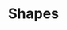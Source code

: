 ---
title: Shapes
icon: icon.png
filter: filter-shapes

content:
    items:
        - '@taxonomy.function': shape_2D
        - '@taxonomy.function': shape_3D
    filter:
        published: true
        type: 'tech' 
    order:
        by: header.taxonomy.partcount
        dir: asc
    limit: 12
    pagination: true

form:
    name: filter-shapes
    id: items-filter
    classes: row
    fields:
        -
            name: filter
            type: fieldset
            id: filter
            classes: "col-12 col-md-6 text-center text-md-left"
            fields:
                -
                    name: shape_type
                    label: Type
                    type: select
                    id: shape_type
                    classes: custom-select
                    options:
                        'all':    'All Types'
                        'all-1':  '-----------------'
                        '2D':     '2D   | All Forms'
                        '2D:3':   '2D.3 | Triangle'
                        '2D:4':   '2D.4 | Rectangle'
                        '2D:5':   '2D.5 | Pentagon'
                        '2D:6':   '2D.6 | Hexagon'
                        '2D:7':   '2D.7 | Heptagon'
                        '2D:8':   '2D.8 | Octagon'
                        '2D:_9up': '2D.+ | Circle'
                        'all-2':  '-----------------'
                        '3D':     '3D   | All Bodies'
                -
                    name: shape_segsize
                    label: Parts
                    type: select
                    id: shape_segsize
                    classes: custom-select
                    options:
                        'all': 'All Sizes'
                        '1':   '1 per segment'
                        '2':   '2 per segment'
                        '3':   '3 per segment'
                        '4':   '4 per segment'
                        '5':   '5 per segment'
                        '6':   '6 per segment'
                        '7':   '7 per segment'
                        '8':   '8 per segment'
                        '_9up': 'more parts'
        -
            name: sorting
            type: fieldset
            id: sorting
            classes: "col-12 col-md-6 text-center text-md-right"
            fields:
                - 
                    name: order_by
                    label: Order By
                    type: select
                    id: order_by
                    classes: custom-select
                    default: 'header.taxonomy.partcount'
                    options:
                        'title': 'by Title'
                        'date': 'by Date Added'
                        'modified': 'by Date Modified'
                        'header.taxonomy.partcount': 'by Part Count'
                        'random': 'in Random Order'
                -
                    name: order_dir
                    label: Order Direction
                    type: select
                    id: order_dir
                    classes: custom-select
                    default: 'asc'
                    options:
                        'asc': 'Up'
                        'desc': 'Down'
    buttons:
        submit:
            value: Filter
    process:
        redirect: >-
            /techs/collections/shapes/{% 
                set shape_segsize = form.value.shape_segsize                                        %}{%
                set shape_segsize = shape_segsize[:3] == 'all' ? 'all' : shape_segsize              %}{%

                set shape_type     = form.value.shape_type                                          %}{%
                set shape_segments = shape_type[2:1] != ':' ? 'all' : shape_type[3:]                %}{%
                set shape_type     = shape_type[:3] == 'all' ? 'all' : 'shape_' ~ shape_type[:2]    %}{%

                if shape_type == 'all'                                                              %}{%
                    if shape_segsize != 'all'                                                       %}{%
                        set filter = 'shape_segsize:' ~ shape_segsize  ~ '/'                        %}{%
                    endif                                                                           %}{%
                else                                                                                %}{%
                    if shape_segsize == 'all' and shape_segments == 'all'                           %}{%
                        set filter = 'function:' ~ shape_type  ~ '/'                                %}{%
                    else                                                                            %}{%
                        if shape_segments != 'all'                                                  %}{%
                            set filter = shape_type ~ '_segments:' ~ shape_segments ~ '/'           %}{%
                        endif                                                                       %}{%

                        if shape_segsize != 'all'                                                   %}{%
                            set filter = filter ~ shape_type ~ '_segsize:' ~ shape_segsize  ~ '/'   %}{%
                        endif                                                                       %}{%
                    endif                                                                           %}{%
                endif                                                                               %}{{ filter }}{%
                set order_by = form.value.order_by                                                  %}{%
                set order_dir = form.value.order_dir                                                %}{%
                set ordering = 'orderby:' ~ order_by ~ '/orderdir:' ~ order_dir                     %}{{ ordering }}
---